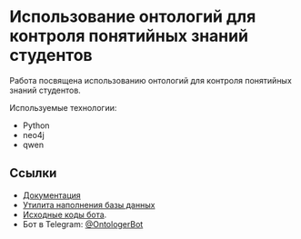 # Использование онтологий для контроля понятийных знаний студентов
Работа посвящена использованию онтологий для контроля понятийных знаний студентов.

Используемые технологии:
* Python
* neo4j
* qwen

## Ссылки
+ [Документация](docs/)
+ [Утилита наполнения базы данных](ontology_inserter/)
+ [Исходные коды бота](bot/).
+ Бот в Telegram: [@OntologerBot](https://t.me/OntologerBot)
